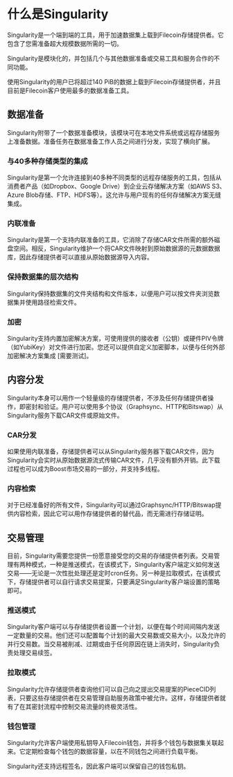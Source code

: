 # 什么是Singularity

Singularity是一个端到端的工具，用于加速数据集上载到Filecoin存储提供者。它包含了您需准备超大规模数据所需的一切。

Singularity是模块化的，并包括几个与其他数据准备或交易工具和服务合作的不同功能。

使用Singularity的用户已将超过140 PiB的数据上载到Filecoin存储提供者，并且目前是Filecoin客户使用最多的数据准备工具。

## 数据准备

Singularity附带了一个数据准备模块，该模块可在本地文件系统或远程存储服务上准备数据。准备任务在数据准备工作人员之间进行分发，实现了横向扩展。

### 与40多种存储类型的集成

Singularity是第一个允许连接到40多种不同类型的远程存储服务的工具，包括从消费者产品（如Dropbox、Google Drive）到企业云存储解决方案（如AWS S3、Azure Blob存储、FTP、HDFS等）。这允许与用户现有的任何存储解决方案无缝集成。

### 内联准备

Singularity是第一个支持内联准备的工具，它消除了存储CAR文件所需的额外磁盘空间。相反，Singularity维护一个将CAR文件映射到原始数据源的元数据数据库，因此存储提供者可以直接从原始数据源导入内容。

### 保持数据集的层次结构

Singularity保持数据集的文件夹结构和文件版本，以便用户可以按文件夹浏览数据集并使用路径检索文件。

### 加密

Singularity支持内置加密解决方案，可使用提供的接收者（公钥）或硬件PIV令牌（如YubiKey）对文件进行加密。您还可以提供自定义加密脚本，以便与任何外部加密解决方案集成 \[需要测试]。

## 内容分发

Singularity本身可以用作一个轻量级的存储提供者，不涉及任何存储提供者操作，即密封和验证。用户可以使用多个协议（Graphsync、HTTP和Bitswap）从Singularity服务下载CAR文件或原始文件。

### CAR分发

如果使用内联准备，存储提供者可以从Singularity服务器下载CAR文件，因为Singularity会实时从原始数据源流式传输CAR文件，几乎没有额外开销。此下载过程也可以成为Boost市场交易的一部分，并支持多线程。

### 内容检索

对于已经准备好的所有文件，Singularity可以通过Graphsync/HTTP/Bitswap提供内容检索，因此它可以用作存储提供者的替代品，而无需进行存储证明。

## 交易管理

目前，Singularity需要您提供一份愿意接受您的交易的存储提供者列表。交易管理有两种模式，一种是推送模式，在该模式下，Singularity客户端定义如何发送交易——无论是一次性批处理还是定时cron任务。另一种是拉取模式，在该模式下，存储提供者可以自行请求交易提案，只要满足Singularity客户端设置的策略即可。

### 推送模式

Singularity客户端可以与存储提供者设置一个计划，以便在每个时间间隔内发送一定数量的交易。他们还可以配置每个计划的最大交易数或交易大小，以及允许的并行交易数。当交易被削减、过期或由于任何原因在链上消失时，Singularity负责处理交易续签。

### 拉取模式

Singularity允许存储提供者查询他们可以自己向之提出交易提案的PieceCID列表，只要这些存储提供者在交易管理自助服务政策中被允许。这样，存储提供者就有了在其密封流程中控制交易流量的终极灵活性。

### 钱包管理

Singularity允许客户端使用私钥导入Filecoin钱包，并将多个钱包与数据集关联起来。它定期检查每个钱包的数据容量，以在不同钱包之间进行负载平衡。

Singularity还支持远程签名，因此客户端可以保留自己的钱包私钥。

###